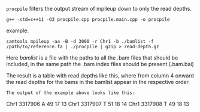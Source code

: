 ```procpile``` filters the output stream of mpileup down to only the read depths.

```
g++ -std=c++11 -O3 procpile.cpp procpile.main.cpp -o procpile
```

example:
```
samtools mpileup -aa -B -d 3000 -r Chr1 -b ./bamlist -f /path/to/reference.fa | ./procpile | gzip > read-depth.gz
```

Here *bamlist* is a file with the paths to all the .bam files that should be
included, in the same path the .bam index files should be present (.bam.bai)

The result is a table with read depths like this, where from column 4 onward the read depths for the bams in the bamlist appear in the respective order.

```
The output of the example above looks like this:

```
Chr1  3317906 A 49  17  13
Chr1  3317907 T 51  18  14
Chr1  3317908 T 49  18  13
```
